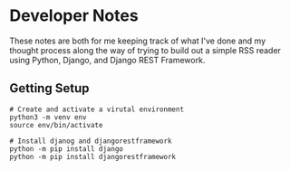 # Developer Notes

These notes are both for me keeping track of what I've done and my thought process along the way of trying to build out a simple RSS reader using Python, Django, and Django REST Framework.

## Getting Setup

```
# Create and activate a virutal environment
python3 -m venv env
source env/bin/activate

# Install djanog and djangorestframework
python -m pip install django
python -m pip install djangorestframework
```
